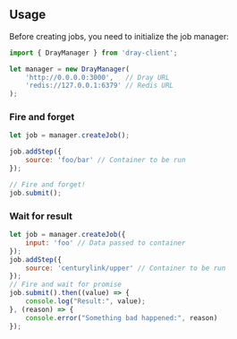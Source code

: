 ## Usage

Before creating jobs, you need to initialize the job manager:

```js
import { DrayManager } from 'dray-client';

let manager = new DrayManager(
	'http://0.0.0.0:3000',   // Dray URL
	'redis://127.0.0.1:6379' // Redis URL
);
```

### Fire and forget

```js
let job = manager.createJob();

job.addStep({
	source: 'foo/bar' // Container to be run
});

// Fire and forget!
job.submit();
```

### Wait for result
```js
let job = manager.createJob({
	input: 'foo' // Data passed to container
});
job.addStep({
	source: 'centurylink/upper' // Container to be run
});
// Fire and wait for promise
job.submit().then((value) => {
	console.log("Result:", value);
}, (reason) => {
	console.error("Something bad happened:", reason)
});
```
